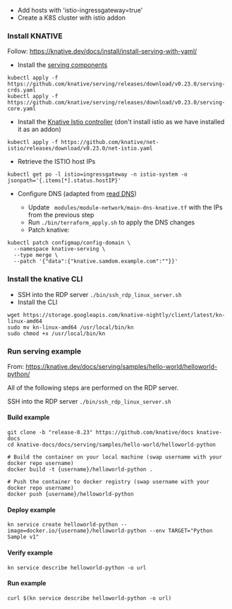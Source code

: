 - Add hosts with 'istio-ingressgateway=true'
- Create a K8S cluster with istio addon

### Install KNATIVE

Follow: https://knative.dev/docs/install/install-serving-with-yaml/

- Install the [serving components](https://knative.dev/docs/install/install-serving-with-yaml/#install-the-serving-component)

```
kubectl apply -f https://github.com/knative/serving/releases/download/v0.23.0/serving-crds.yaml
kubectl apply -f https://github.com/knative/serving/releases/download/v0.23.0/serving-core.yaml
```

- Install the [Knative Istio controller](https://knative.dev/docs/install/install-serving-with-yaml/#install-a-networking-layer) (don't install istio as we have installed it as an addon)

```
kubectl apply -f https://github.com/knative/net-istio/releases/download/v0.23.0/net-istio.yaml
```

- Retrieve the ISTIO host IPs

```
kubectl get po -l istio=ingressgateway -n istio-system -o jsonpath='{.items[*].status.hostIP}'
```

- Configure DNS (adapted from [read DNS](https://knative.dev/docs/install/install-serving-with-yaml/#configure-dns))

  - Update ` modules/module-network/main-dns-knative.tf` with the IPs from the previous step
  - Run `./bin/terraform_apply.sh` to apply the DNS changes
  - Patch knative:

```
kubectl patch configmap/config-domain \
  --namespace knative-serving \
  --type merge \
  --patch '{"data":{"knative.samdom.example.com":""}}'
```

### Install the knative CLI

- SSH into the RDP server `./bin/ssh_rdp_linux_server.sh`
- Install the CLI

```
wget https://storage.googleapis.com/knative-nightly/client/latest/kn-linux-amd64
sudo mv kn-linux-amd64 /usr/local/bin/kn
sudo chmod +x /usr/local/bin/kn
```
  
### Run serving example

From: https://knative.dev/docs/serving/samples/hello-world/helloworld-python/

All of the following steps are performed on the RDP server.

SSH into the RDP server `./bin/ssh_rdp_linux_server.sh`


#### Build example

```
git clone -b "release-0.23" https://github.com/knative/docs knative-docs
cd knative-docs/docs/serving/samples/hello-world/helloworld-python

# Build the container on your local machine (swap username with your docker repo username)
docker build -t {username}/helloworld-python .

# Push the container to docker registry (swap username with your docker repo username)
docker push {username}/helloworld-python
```

#### Deploy example

```
kn service create helloworld-python --image=docker.io/{username}/helloworld-python --env TARGET="Python Sample v1"
```

#### Verify example

```
kn service describe helloworld-python -o url
```

#### Run example

```
curl $(kn service describe helloworld-python -o url)
```